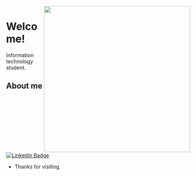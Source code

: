 <img align="right" width="400" height="400" src="https://media.tenor.com/images/e7c32e33c10f36da27f974569c7a79ab/tenor.gif">
 
# Welcome!
  
Information technology student.
 
 
## About me 
[![Linkedin Badge](https://img.shields.io/badge/-LinkedIn-blue?style=flat-square&logo=Linkedin&logoColor=white&link=https://www.linkedin.com/in/felipeaio/)](https://www.linkedin.com/in/felipeaio/)
 
- Thanks for visiting. 
